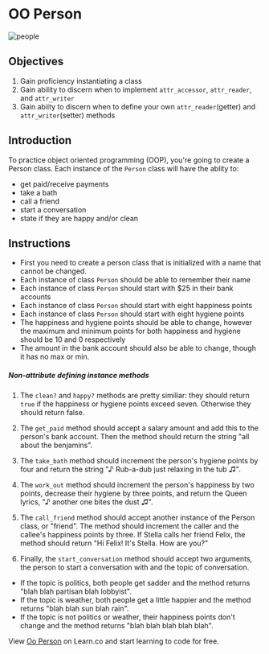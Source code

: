 # OO Person

![people](https://s3-us-west-2.amazonaws.com/web-dev-readme-photos/oo-labs/people.jpg)

## Objectives
1. Gain proficiency instantiating a class
2. Gain ability to discern when to implement `attr_accessor`, `attr_reader`,  and `attr_writer`
3. Gain abiity to discern when to define your own `attr_reader`(getter) and `attr_writer`(setter) methods

## Introduction
To practice object oriented programming (OOP), you're going to create a Person class. Each instance of the `Person` class will have the ablity to:
  - get paid/receive payments
  - take a bath
  - call a friend
  - start a conversation
  - state if they are happy and/or clean


## Instructions
- First you need to create a person class that is initialized with a name that cannot be changed.
- Each instance of class `Person` should be able to remember their name
- Each instance of  class `Person` should start with $25 in their bank accounts
- Each instance of  class `Person` should start with eight happiness points
- Each instance of  class `Person` should start with eight hygiene points
- The happiness and hygiene points should be able to change, however the maximum and minimum points for both happiness and hygiene should be 10 and  0 respectively
- The amount in the bank account should also be able to change, though it has no max or min.

##### Non-attribute defining instance methods

1. The `clean?` and `happy?` methods are pretty similiar: they should return `true` if the happiness or hygiene points exceed seven. Otherwise they should return false.

2. The `get_paid` method should accept a salary amount and add this to the person's bank account. Then the method should return the string "all about the benjamins".

3. The `take_bath` method should increment the person's hygiene points by four and return the string "♪ Rub-a-dub just relaxing in the tub ♫".

4. The `work_out` method should increment the person's happiness by two points, decrease their hygiene by three points, and return the Queen lyrics, "♪ another one bites the dust ♫".

5. The `call_friend` method should accept another instance of the Person class, or "friend". The method should increment the caller and the callee's happiness points by three. If Stella calls her friend Felix, the method should return "Hi Felix! It's Stella. How are you?"

6. Finally, the `start_conversation` method should accept two arguments, the person to start a conversation with and the topic of conversation.
  * If the topic is politics, both people get sadder and the method returns "blah blah partisan blah lobbyist".
  * If the topic is weather, both people get a little happier and the method returns "blah blah sun blah rain".
  * If the topic is not politics or weather, their happiness points don't change and the method returns "blah blah blah blah blah".

<p class='util--hide'>View <a href='https://learn.co/lessons/oo-person'>Oo Person</a> on Learn.co and start learning to code for free.</p>

